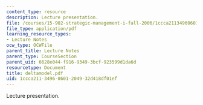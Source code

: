 ```yaml
---
content_type: resource
description: Lecture presentation.
file: /courses/15-902-strategic-management-i-fall-2006/1ccca21134960601204932d418df01ef_deltamodel.pdf
file_type: application/pdf
learning_resource_types:
- Lecture Notes
ocw_type: OCWFile
parent_title: Lecture Notes
parent_type: CourseSection
parent_uid: 6628e044-f916-9349-3bcf-923599d1da6d
resourcetype: Document
title: deltamodel.pdf
uid: 1ccca211-3496-0601-2049-32d418df01ef
---
```

Lecture presentation.

